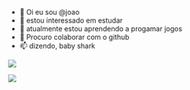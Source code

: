 - 👋 Oi eu sou @joao 
- 👀 estou interessado em estudar
- 🌱 atualmente estou aprendendo a progamar jogos 
- 💞️ Procuro colaborar com o github
- 📫 dizendo, baby shark

![](https://img.shields.io/badge/Scratch-4D97FF?style=for-the-badge&logo=Scratch&logoColor=white)

![](https://img.shields.io/badge/JavaScript-323330?style=for-the-badge&logo=javascript&logoColor=F7DF1E)
